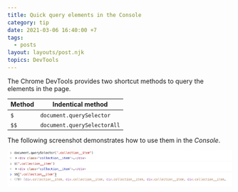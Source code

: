 ```yaml
---
title: Quick query elements in the Console
category: tip
date: 2021-03-06 16:40:00 +7
tags:
  - posts
layout: layouts/post.njk
topics: DevTools
---
```


The Chrome DevTools provides two shortcut methods to query the elements in the page.

| Method    | Indentical method             |
|-----------|-------------------------------|
| `$`       | `document.querySelector`      |
| `$$`      | `document.querySelectorAll`   |

The following screenshot demonstrates how to use them in the _Console_.

![Query elements in the Console](/img/query-selector-shortcuts.png)